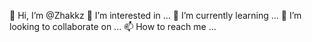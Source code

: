 👋 Hi, I’m @Zhakkz
👀 I’m interested in ...
🌱 I’m currently learning ...
💞️ I’m looking to collaborate on ...
📫 How to reach me ...
